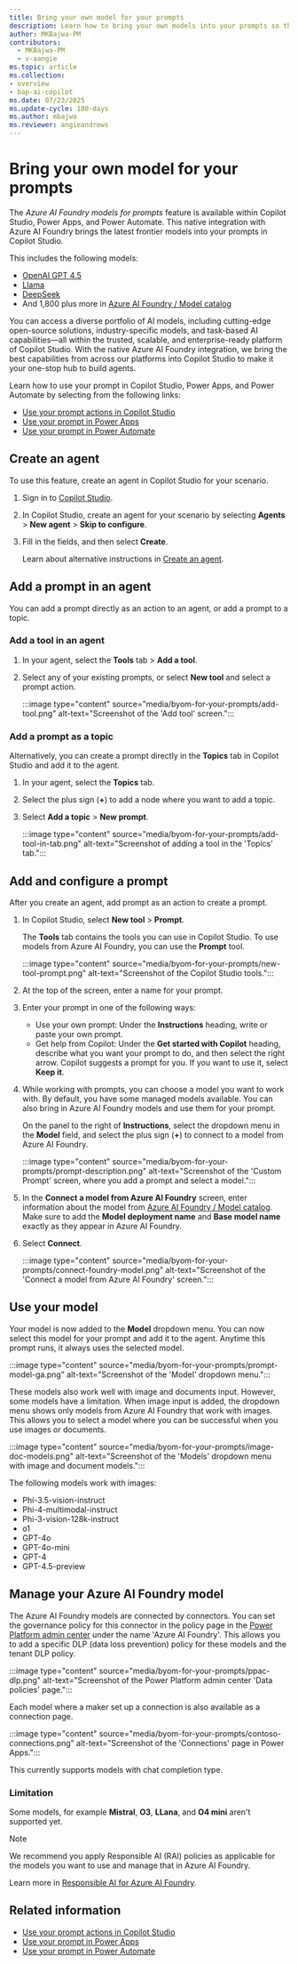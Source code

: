 ```yaml
---
title: Bring your own model for your prompts
description: Learn how to bring your own models into your prompts so that you can use them in Microsoft Copilot Studio, Power Apps, and Power Automate.
author: MKBajwa-PM
contributors:
  - MKBajwa-PM
  - v-aangie
ms.topic: article
ms.collection: 
- overview
- bap-ai-copilot
ms.date: 07/23/2025
ms.update-cycle: 180-days
ms.author: mbajwa
ms.reviewer: angieandrews
---
```


# Bring your own model for your prompts

The *Azure AI Foundry models for prompts* feature is available within Copilot Studio, Power Apps, and Power Automate. This native integration with Azure AI Foundry brings the latest frontier models into your prompts in Copilot Studio.

This includes the following models:

- [OpenAI GPT 4.5](https://azure.microsoft.com/blog/announcing-new-models-customization-tools-and-enterprise-agent-upgrades-in-azure-ai-foundry/?msockid=04801c13147c64e30fc30f7415cf65e4)
- [Llama](/azure/ai-foundry/concepts/models-featured#meta)
- [DeepSeek](https://azure.microsoft.com/blog/deepseek-r1-is-now-available-on-azure-ai-foundry-and-github/?msockid=04801c13147c64e30fc30f7415cf65e4)
- And 1,800 plus more in [Azure AI Foundry / Model
  catalog](https://ai.azure.com/explore/models?tid=72f988bf-86f1-41af-91ab-2d7cd011db47)

You can access a diverse portfolio of AI models, including cutting-edge open-source solutions, industry-specific models, and task-based AI capabilities&mdash;all within the trusted, scalable, and enterprise-ready platform of Copilot Studio. With the native Azure AI Foundry integration, we bring the best capabilities from across our platforms into Copilot Studio to make it your one-stop hub to build agents.

Learn how to use your prompt in Copilot Studio, Power Apps, and Power Automate by selecting from the following links:

- [Use your prompt actions in Copilot Studio](use-a-custom-prompt-in-mcs.md)
- [Use your prompt in Power Apps](use-a-custom-prompt-in-app.md)
- [Use your prompt in Power Automate](use-a-custom-prompt-in-flow.md)

## Create an agent

To use this feature, create an agent in Copilot Studio for your scenario.

1. Sign in to [Copilot Studio](https://copilotstudio.microsoft.com/).
1. In Copilot Studio, create an agent for your scenario by selecting **Agents** > **New agent** > **Skip to configure**.
1. Fill in the fields, and then select **Create**.

    Learn about alternative instructions in [Create an agent](/microsoft-copilot-studio/authoring-first-bot?tabs=web#create-an-agent).

## Add a prompt in an agent

You can add a prompt directly as an action to an agent, or add a prompt to a topic.

### Add a tool in an agent

1. In your agent, select the **Tools** tab > **Add a tool**.
1. Select any of your existing prompts, or select **New tool** and select a prompt action.

    :::image type="content" source="media/byom-for-your-prompts/add-tool.png" alt-text="Screenshot of the 'Add tool' screen.":::

### Add a prompt as a topic

Alternatively, you can create a prompt directly in the **Topics** tab in Copilot Studio and add it to the agent.

1. In your agent, select the **Topics** tab.
1. Select the plus sign (**+**) to add a node where you want to add a topic.
1. Select **Add a topic** > **New prompt**.

    :::image type="content" source="media/byom-for-your-prompts/add-tool-in-tab.png" alt-text="Screenshot of adding a tool in the 'Topics' tab.":::

## Add and configure a prompt

After you create an agent, add prompt as an action to create a prompt.

1. In Copilot Studio, select **New tool** > **Prompt**.

    The **Tools** tab contains the tools you can use in Copilot Studio. To use models from Azure AI Foundry, you can use the **Prompt** tool.

    :::image type="content" source="media/byom-for-your-prompts/new-tool-prompt.png" alt-text="Screenshot of the Copilot Studio tools.":::

1. At the top of the screen, enter a name for your prompt.
1. Enter your prompt in one of the following ways:
    - Use your own prompt: Under the **Instructions** heading, write or paste your own prompt.
    - Get help from Copilot: Under the **Get started with Copilot** heading, describe what you want your prompt to do, and then select the right arrow. Copilot suggests a prompt for you. If you want to use it, select **Keep it**.
1. While working with prompts, you can choose a model you want to work with. By default, you have some managed models available. You can also bring in Azure AI Foundry models and use them for your prompt.

    On the panel to the right of **Instructions**, select the dropdown menu in the **Model** field, and select the plus sign (**+**) to connect to a model from Azure AI Foundry.

    :::image type="content" source="media/byom-for-your-prompts/prompt-description.png" alt-text="Screenshot of the 'Custom Prompt' screen, where you add a prompt and select a model.":::

1. In the **Connect a model from Azure AI Foundry** screen, enter information about the model from [Azure AI Foundry / Model
  catalog](https://ai.azure.com/explore/models?tid=72f988bf-86f1-41af-91ab-2d7cd011db47). Make sure to add the **Model deployment name** and **Base model name** exactly as they appear in Azure AI Foundry.
1. Select **Connect**.

    :::image type="content" source="media/byom-for-your-prompts/connect-foundry-model.png" alt-text="Screenshot of the 'Connect a model from Azure AI Foundry' screen.":::

## Use your model

Your model is now added to the **Model** dropdown menu. You can now select this model for your prompt and add it to the agent. Anytime this prompt runs, it always uses the selected model.

:::image type="content" source="media/byom-for-your-prompts/prompt-model-ga.png" alt-text="Screenshot of the 'Model' dropdown menu.":::

These models also work well with image and documents input. However, some models have a limitation. When image input is added, the dropdown menu shows only models from Azure AI Foundry that work with images. This allows you to select a model where you can be successful when you use images or documents.

:::image type="content" source="media/byom-for-your-prompts/image-doc-models.png" alt-text="Screenshot of the 'Models' dropdown menu with image and document models.":::

The following models work with images:
- Phi-3.5-vision-instruct
- Phi-4-multimodal-instruct
- Phi-3-vision-128k-instruct
- o1
- GPT-4o
- GPT-4o-mini
- GPT-4
- GPT-4.5-preview

## Manage your Azure AI Foundry model

The Azure AI Foundry models are connected by connectors. You can set the governance policy for this connector in the policy page in the [Power Platform admin center](https://admin.powerplatform.microsoft.com/home) under the name 'Azure AI Foundry'. This allows you to add a specific DLP (data loss prevention) policy for these models and the tenant DLP policy.

:::image type="content" source="media/byom-for-your-prompts/ppac-dlp.png" alt-text="Screenshot of the Power Platform admin center 'Data policies' page.":::

Each model where a maker set up a connection is also available as a connection page.

:::image type="content" source="media/byom-for-your-prompts/contoso-connections.png" alt-text="Screenshot of the 'Connections' page in Power Apps.":::

This currently supports models with chat completion type.

### Limitation

Some models, for example **Mistral**, **O3**, **LLana**, and **O4 mini** aren't supported yet.

> [!NOTE]
> We recommend you apply Responsible AI (RAI) policies as applicable for the models you want to use and manage that in Azure AI Foundry.
>
> Learn more in [Responsible AI for Azure AI Foundry](/azure/ai-foundry/responsible-use-of-ai-overview).

## Related information

- [Use your prompt actions in Copilot Studio](use-a-custom-prompt-in-mcs.md)
- [Use your prompt in Power Apps](use-a-custom-prompt-in-app.md)
- [Use your prompt in Power Automate](use-a-custom-prompt-in-flow.md)
